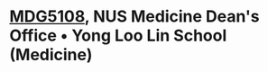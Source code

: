 # [MDG5108](https://nusmods.com/modules/MDG5108/biostatistics-for-basic-research), NUS Medicine Dean's Office • Yong Loo Lin School (Medicine)

